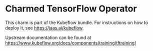 Charmed TensorFlow Operator
===========================

This charm is part of the Kubeflow bundle. For instructions on how to deploy it,
see https://jaas.ai/kubeflow.

Upstream documentation can be found at https://www.kubeflow.org/docs/components/training/tftraining/
